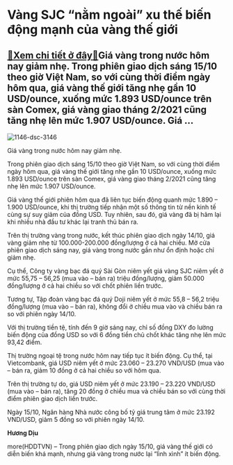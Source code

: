 Vàng SJC “nằm ngoài” xu thế biến động mạnh của vàng thế giới
============================================================

[:gift:Xem chi tiết ở đây:gift:](https://hddtvn.com/vang-sjc-nam-ngoai-xu-the-bien-dong-manh-cua-vang-the-gioi/)Giá vàng trong nước hôm nay giảm nhẹ. Trong phiên giao dịch sáng 15/10 theo giờ Việt Nam, so với cùng thời điểm ngày hôm qua, giá vàng thế giới tăng nhẹ gần 10 USD/ounce, xuống mức 1.893 USD/ounce trên sàn Comex, giá vàng giao tháng 2/2021 cũng tăng nhẹ lên mức 1.907 USD/ounce. Giá …
--------------------------------------------------------------------------------------------------------------------------------------------------------------------------------------------------------------------------------------------------------------------------------------------





![1146-dsc-3146](https://haiquanonline.com.vn/stores/news_dataimages/diulth/052020/07/09/in_article/1146_DSC_3146.jpg?rt=20201015085443 "Giá vàng trong nước hôm nay giảm nhẹ.")


Giá vàng trong nước hôm nay giảm nhẹ.



Trong phiên giao dịch sáng 15/10 theo giờ Việt Nam, so với cùng thời điểm ngày hôm qua, giá vàng thế giới tăng nhẹ gần 10 USD/ounce, xuống mức 1.893 USD/ounce trên sàn Comex, giá vàng giao tháng 2/2021 cũng tăng nhẹ lên mức 1.907 USD/ounce.


Giá vàng thế giới phiên hôm qua đã liên tục biến động quanh mức 1.890 – 1.900 USD/ounce, khi thị trường tiếp nhận một số thông tin từ nền kinh tế cùng sự suy giảm của đồng USD. Tuy nhiên, sau đó, giá vàng đã bị hãm lại khi nhiều nhà đầu tư khác lại tranh thủ bán ra.


Trên thị trường vàng trong nước, kết thúc phiên giao dịch ngày 14/10, giá vàng giảm nhẹ từ 100.000-200.000 đồng/lượng ở cả hai chiều. Mở cửa phiên giao dịch sáng nay, giá vàng trong nước gần như ổn định hoặc chỉ giảm nhẹ.


Cụ thể, Công ty vàng bạc đá quý Sài Gòn niêm yết giá vàng SJC niêm yết ở mức 55,75 – 56,25 (mua vào – bán ra) triệu đồng/lượng, giảm 50.000 đồng/lượng ở cả hai chiều so với chốt phiên liền trước.


Tương tự, Tập đoàn vàng bạc đá quý Doji niêm yết ở mức 55,8 – 56,2 triệu đồng/lượng (mua vào – bán ra), không đổi ở chiều mua vào và chiều bán ra so với phiên ngày 14/10.


Với thị trường tiền tệ, tính đến 9 giờ sáng nay, chỉ số đồng DXY đo lường biến động của đồng USD so với 6 đồng tiền chủ chốt khác tăng nhẹ lên mức 93,42 điểm.


Thị trường ngoại tệ trong nước hôm nay tiếp tục ít biến động. Cụ thể, tại Vietcombank, giá USD niêm yết ở mức 23.060 – 23.270 VND/USD (mua vào – bán ra, giảm 10 đồng ở cả hai chiều so với hôm qua.


Trên thị trường tự do, giá USD niêm yết ở mức 23.190 – 23.220 VND/USD (mua vào – bán ra), tăng 20 đồng ở chiều mua và chiều bán so với cùng thời điểm phiên giao dịch liền trước.


Ngày 15/10, Ngân hàng Nhà nước công bố tỷ giá trung tâm ở mức 23.192 VND/USD, giảm 5 đồng so với phiên ngày 14/10.




**Hương Dịu**



more(HDDTVN) – Trong phiên giao dịch ngày 15/10, giá vàng thế giới có diễn biến khá mạnh, nhưng giá vàng trong nước lại “lình xình” ít biến động.

